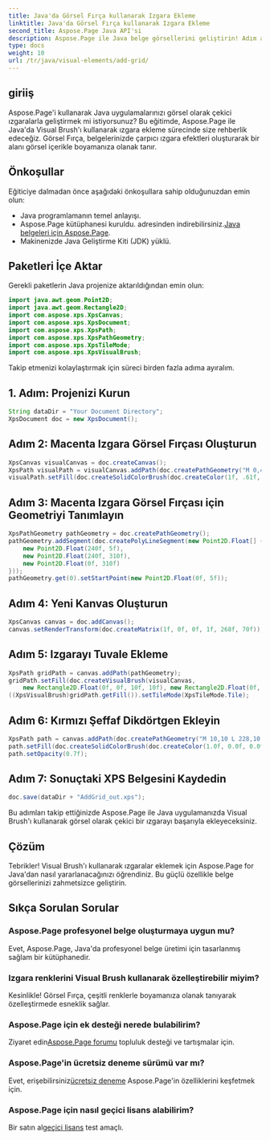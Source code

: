 ```yaml
---
title: Java'da Görsel Fırça kullanarak Izgara Ekleme
linktitle: Java'da Görsel Fırça kullanarak Izgara Ekleme
second_title: Aspose.Page Java API'si
description: Aspose.Page ile Java belge görsellerini geliştirin! Adım adım Görsel Fırça kullanarak ızgara eklemeyi öğrenin. Uygulamanızın çekiciliğini zahmetsizce artırın.
type: docs
weight: 10
url: /tr/java/visual-elements/add-grid/
---
```

## giriiş
Aspose.Page'i kullanarak Java uygulamalarınızı görsel olarak çekici ızgaralarla geliştirmek mi istiyorsunuz? Bu eğitimde, Aspose.Page ile Java'da Visual Brush'ı kullanarak ızgara ekleme sürecinde size rehberlik edeceğiz. Görsel Fırça, belgelerinizde çarpıcı ızgara efektleri oluşturarak bir alanı görsel içerikle boyamanıza olanak tanır.
## Önkoşullar
Eğiticiye dalmadan önce aşağıdaki önkoşullara sahip olduğunuzdan emin olun:
- Java programlamanın temel anlayışı.
-  Aspose.Page kütüphanesi kuruldu. adresinden indirebilirsiniz.[Java belgeleri için Aspose.Page](https://reference.aspose.com/page/java/).
- Makinenizde Java Geliştirme Kiti (JDK) yüklü.
## Paketleri İçe Aktar
Gerekli paketlerin Java projenize aktarıldığından emin olun:
```java
import java.awt.geom.Point2D;
import java.awt.geom.Rectangle2D;
import com.aspose.xps.XpsCanvas;
import com.aspose.xps.XpsDocument;
import com.aspose.xps.XpsPath;
import com.aspose.xps.XpsPathGeometry;
import com.aspose.xps.XpsTileMode;
import com.aspose.xps.XpsVisualBrush;
```
Takip etmenizi kolaylaştırmak için süreci birden fazla adıma ayıralım.
## 1. Adım: Projenizi Kurun
```java
String dataDir = "Your Document Directory";
XpsDocument doc = new XpsDocument();
```
## Adım 2: Macenta Izgara Görsel Fırçası Oluşturun
```java
XpsCanvas visualCanvas = doc.createCanvas();
XpsPath visualPath = visualCanvas.addPath(doc.createPathGeometry("M 0,4 L 4,4 4,0 6,0 6,4 10,4 10,6 6,6 6,10 4,10 4,6 0,6 Z"));
visualPath.setFill(doc.createSolidColorBrush(doc.createColor(1f, .61f, 0.1f, 0.61f)));
```
## Adım 3: Macenta Izgara Görsel Fırçası için Geometriyi Tanımlayın
```java
XpsPathGeometry pathGeometry = doc.createPathGeometry();
pathGeometry.addSegment(doc.createPolyLineSegment(new Point2D.Float[] {
    new Point2D.Float(240f, 5f),
    new Point2D.Float(240f, 310f),
    new Point2D.Float(0f, 310f)
}));
pathGeometry.get(0).setStartPoint(new Point2D.Float(0f, 5f));
```
## Adım 4: Yeni Kanvas Oluşturun
```java
XpsCanvas canvas = doc.addCanvas();
canvas.setRenderTransform(doc.createMatrix(1f, 0f, 0f, 1f, 268f, 70f));
```
## Adım 5: Izgarayı Tuvale Ekleme
```java
XpsPath gridPath = canvas.addPath(pathGeometry);
gridPath.setFill(doc.createVisualBrush(visualCanvas,
    new Rectangle2D.Float(0f, 0f, 10f, 10f), new Rectangle2D.Float(0f, 0f, 10f, 10f)));
((XpsVisualBrush)gridPath.getFill()).setTileMode(XpsTileMode.Tile);
```
## Adım 6: Kırmızı Şeffaf Dikdörtgen Ekleyin
```java
XpsPath path = canvas.addPath(doc.createPathGeometry("M 10,10 L 228,10 228,100 10,100"));
path.setFill(doc.createSolidColorBrush(doc.createColor(1.0f, 0.0f, 0.0f)));
path.setOpacity(0.7f);
```
## Adım 7: Sonuçtaki XPS Belgesini Kaydedin
```java
doc.save(dataDir + "AddGrid_out.xps");
```
Bu adımları takip ettiğinizde Aspose.Page ile Java uygulamanızda Visual Brush'ı kullanarak görsel olarak çekici bir ızgarayı başarıyla ekleyeceksiniz.
## Çözüm
Tebrikler! Visual Brush'ı kullanarak ızgaralar eklemek için Aspose.Page for Java'dan nasıl yararlanacağınızı öğrendiniz. Bu güçlü özellikle belge görsellerinizi zahmetsizce geliştirin.
## Sıkça Sorulan Sorular
### Aspose.Page profesyonel belge oluşturmaya uygun mu?
Evet, Aspose.Page, Java'da profesyonel belge üretimi için tasarlanmış sağlam bir kütüphanedir.
### Izgara renklerini Visual Brush kullanarak özelleştirebilir miyim?
Kesinlikle! Görsel Fırça, çeşitli renklerle boyamanıza olanak tanıyarak özelleştirmede esneklik sağlar.
### Aspose.Page için ek desteği nerede bulabilirim?
 Ziyaret edin[Aspose.Page forumu](https://forum.aspose.com/c/page/39) topluluk desteği ve tartışmalar için.
### Aspose.Page'in ücretsiz deneme sürümü var mı?
 Evet, erişebilirsiniz[ücretsiz deneme](https://releases.aspose.com/) Aspose.Page'in özelliklerini keşfetmek için.
### Aspose.Page için nasıl geçici lisans alabilirim?
 Bir satın al[geçici lisans](https://purchase.aspose.com/temporary-license/) test amaçlı.
